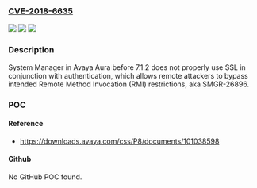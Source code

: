 ### [CVE-2018-6635](https://cve.mitre.org/cgi-bin/cvename.cgi?name=CVE-2018-6635)
![](https://img.shields.io/static/v1?label=Product&message=n%2Fa&color=blue)
![](https://img.shields.io/static/v1?label=Version&message=n%2Fa&color=blue)
![](https://img.shields.io/static/v1?label=Vulnerability&message=n%2Fa&color=brighgreen)

### Description

System Manager in Avaya Aura before 7.1.2 does not properly use SSL in conjunction with authentication, which allows remote attackers to bypass intended Remote Method Invocation (RMI) restrictions, aka SMGR-26896.

### POC

#### Reference
- https://downloads.avaya.com/css/P8/documents/101038598

#### Github
No GitHub POC found.

